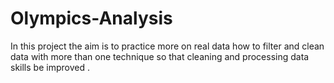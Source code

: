 # Olympics-Analysis
In this project the aim is to practice more on real data how to filter and clean data with more than one technique so that cleaning and processing data skills be improved .
